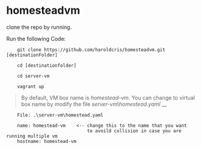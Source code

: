 # homesteadvm


clone the repo by running.

Run the following Code:
```
    git clone https://github.com/haroldcris/homesteadvm.git [destinationFolder]

    cd [destinationfolder]

    cd server-vm

    vagrant up
```


> By default, VM box name is _homestead-vm_. You can change to virtual box name by modify the file _server-vm\homestead.yaml_ __


```
    File: .\server-vm\homestead.yaml
    
    name: homestead-vm    <-- change this to the name that you want
                              to avoild collision in case you are running multiple vm
    hostname: homestead-vm

```
